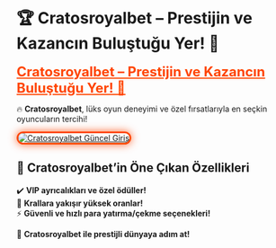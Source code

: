 # 🏆 Cratosroyalbet – Prestijin ve Kazancın Buluştuğu Yer! 👑  

<a href="https://cutt.ly/CratosLink" title="Cratosroyalbet Güncel Giriş" style="color: #ff4500; font-size: 24px; font-weight: bold;">Cratosroyalbet – Prestijin ve Kazancın Buluştuğu Yer! 👑</a>  

🔥 **Cratosroyalbet**, lüks oyun deneyimi ve özel fırsatlarıyla en seçkin oyuncuların tercihi!  

<a href="https://cutt.ly/CratosLink" title="Cratosroyalbet Güncel Giriş">  
<img src="https://i.ibb.co/BtMhhf6/g-venligiris.jpg" alt="Cratosroyalbet Güncel Giriş" style="max-width: 100%; border: 3px solid #ff4500; border-radius: 15px; box-shadow: 0px 0px 15px rgba(255, 69, 0, 0.8);">  
</a>  

## 🚀 Cratosroyalbet’in Öne Çıkan Özellikleri  
✔️ **VIP ayrıcalıkları ve özel ödüller!**  
🎁 **Krallara yakışır yüksek oranlar!**  
⚡ **Güvenli ve hızlı para yatırma/çekme seçenekleri!**  

💎 **Cratosroyalbet ile prestijli dünyaya adım at!**
